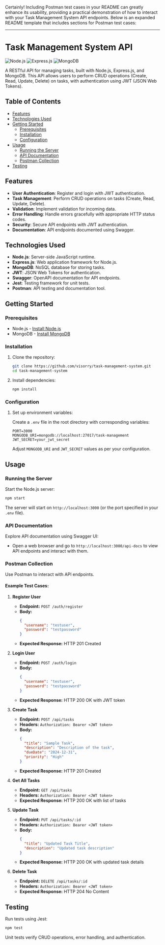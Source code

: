 Certainly! Including Postman test cases in your README can greatly enhance its usability, providing a practical demonstration of how to interact with your Task Management System API endpoints. Below is an expanded README template that includes sections for Postman test cases:

---

# Task Management System API

![Node.js](https://img.shields.io/badge/Node.js-v14.17.1-green)
![Express.js](https://img.shields.io/badge/Express.js-v4.17.1-blue)
![MongoDB](https://img.shields.io/badge/MongoDB-v4.4.6-green)

A RESTful API for managing tasks, built with Node.js, Express.js, and MongoDB. This API allows users to perform CRUD operations (Create, Read, Update, Delete) on tasks, with authentication using JWT (JSON Web Tokens).

## Table of Contents

- [Features](#features)
- [Technologies Used](#technologies-used)
- [Getting Started](#getting-started)
  - [Prerequisites](#prerequisites)
  - [Installation](#installation)
  - [Configuration](#configuration)
- [Usage](#usage)
  - [Running the Server](#running-the-server)
  - [API Documentation](#api-documentation)
  - [Postman Collection](#postman-collection)
- [Testing](#testing)

## Features

- **User Authentication**: Register and login with JWT authentication.
- **Task Management**: Perform CRUD operations on tasks (Create, Read, Update, Delete).
- **Validation**: Implement validation for incoming data.
- **Error Handling**: Handle errors gracefully with appropriate HTTP status codes.
- **Security**: Secure API endpoints with JWT authentication.
- **Documentation**: API endpoints documented using Swagger.

## Technologies Used

- **Node.js**: Server-side JavaScript runtime.
- **Express.js**: Web application framework for Node.js.
- **MongoDB**: NoSQL database for storing tasks.
- **JWT**: JSON Web Tokens for authentication.
- **Swagger**: OpenAPI documentation for API endpoints.
- **Jest**: Testing framework for unit tests.
- **Postman**: API testing and documentation tool.

## Getting Started

### Prerequisites

- Node.js - [Install Node.js](https://nodejs.org/)
- MongoDB - [Install MongoDB](https://docs.mongodb.com/manual/installation/)

### Installation

1. Clone the repository:

   ```bash
   git clone https://github.com/visorry/task-management-system.git
   cd task-management-system
   ```

2. Install dependencies:

   ```bash
   npm install
   ```

### Configuration

1. Set up environment variables:
   
   Create a `.env` file in the root directory with corresponding variables:

   ```plaintext
   PORT=3000
   MONGODB_URI=mongodb://localhost:27017/task-management
   JWT_SECRET=your_jwt_secret
   ```

   Adjust `MONGODB_URI` and `JWT_SECRET` values as per your configuration.

## Usage

### Running the Server

Start the Node.js server:

```bash
npm start
```

The server will start on `http://localhost:3000` (or the port specified in your `.env` file).

### API Documentation

Explore API documentation using Swagger UI:

- Open a web browser and go to `http://localhost:3000/api-docs` to view API endpoints and interact with them.

### Postman Collection

Use Postman to interact with API endpoints. 

#### Example Test Cases:

1. **Register User**
   - **Endpoint:** `POST /auth/register`
   - **Body:**
     ```json
     {
       "username": "testuser",
       "password": "testpassword"
     }
     ```
   - **Expected Response:** HTTP 201 Created

2. **Login User**
   - **Endpoint:** `POST /auth/login`
   - **Body:**
     ```json
     {
       "username": "testuser",
       "password": "testpassword"
     }
     ```
   - **Expected Response:** HTTP 200 OK with JWT token

3. **Create Task**
   - **Endpoint:** `POST /api/tasks`
   - **Headers:** `Authorization: Bearer <JWT token>`
   - **Body:**
     ```json
     {
       "title": "Sample Task",
       "description": "Description of the task",
       "dueDate": "2024-12-31",
       "priority": "High"
     }
     ```
   - **Expected Response:** HTTP 201 Created

4. **Get All Tasks**
   - **Endpoint:** `GET /api/tasks`
   - **Headers:** `Authorization: Bearer <JWT token>`
   - **Expected Response:** HTTP 200 OK with list of tasks

5. **Update Task**
   - **Endpoint:** `PUT /api/tasks/:id`
   - **Headers:** `Authorization: Bearer <JWT token>`
   - **Body:**
     ```json
     {
       "title": "Updated Task Title",
       "description": "Updated task description"
     }
     ```
   - **Expected Response:** HTTP 200 OK with updated task details

6. **Delete Task**
   - **Endpoint:** `DELETE /api/tasks/:id`
   - **Headers:** `Authorization: Bearer <JWT token>`
   - **Expected Response:** HTTP 204 No Content

## Testing

Run tests using Jest:

```bash
npm test
```

Unit tests verify CRUD operations, error handling, and authentication.
